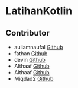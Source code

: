 # LatihanKotlin

## Contributor
- auliamnaufal [Github](https://github.com/auliamnaufal)
- fathan [Github](https://github.com/Fathkim)
- devin [Github](https://github.com/mdevarrysd)
- Althaaf [Github](https://github.com/Althaafzz)
- Althaaf [Github](https://github.com/miqdad08)
- Miqdad2 [Github](https://github.com/Xoxoes)
 

